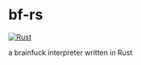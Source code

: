 # bf-rs

[![Rust](https://github.com/pro465/bf-rs/actions/workflows/rust.yml/badge.svg)](https://github.com/pro465/bf-rs/actions/workflows/rust.yml)

a brainfuck interpreter written in Rust
